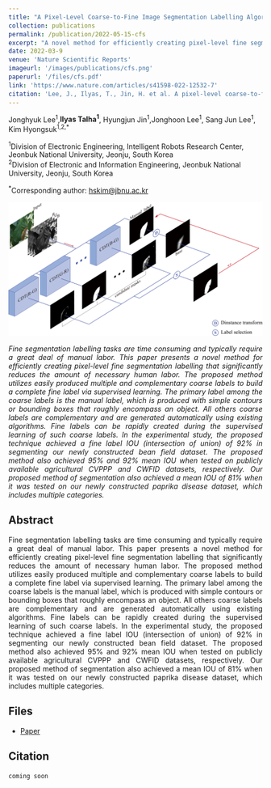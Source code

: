 ```yaml
---
title: "A Pixel-Level Coarse-to-Fine Image Segmentation Labelling Algorithm"
collection: publications
permalink: /publication/2022-05-15-cfs
excerpt: "A novel method for efficiently creating pixel-level fine segmentation labelling that significantly reduces the amount of necessary human labor."
date: 2022-03-9
venue: 'Nature Scientific Reports'
imageurl: '/images/publications/cfs.png'
paperurl: '/files/cfs.pdf'
link: 'https://www.nature.com/articles/s41598-022-12532-7'
citation: 'Lee, J., Ilyas, T., Jin, H. et al. A pixel-level coarse-to-fine image segmentation labelling algorithm. Sci Rep 12, 8672 (2022). https://doi.org/10.1038/s41598-022-12532-7'
---
```


Jonghyuk Lee<sup>1</sup>,<strong>Ilyas Talha<sup>1</sup></strong>, Hyungjun Jin<sup>1</sup>,Jonghoon Lee<sup>1</sup>, Sang Jun Lee<sup>1</sup>, Kim Hyongsuk<sup>1,2,*</sup>

<sup>1</sup>Division of Electronic Engineering, Intelligent Robots Research Center, Jeonbuk National University, Jeonju, South Korea<br>
<sup>2</sup>Division of Electronic and Information Engineering, Jeonbuk National University, Jeonju, South Korea<br>

<sup>*</sup>Corresponding author: hskim@jbnu.ac.kr<br>


<center><img src = '/images/publications/cfs.png'></center>

<p align="justify"><i>Fine segmentation labelling tasks are time consuming and typically require a great deal of manual labor. This paper presents a novel method for efficiently creating pixel-level fine segmentation labelling that significantly reduces the amount of necessary human labor. The proposed method utilizes easily produced multiple and complementary coarse labels to build a complete fine label via supervised learning. The primary label among the coarse labels is the manual label, which is produced with simple contours or bounding boxes that roughly encompass an object. All others coarse labels are complementary and are generated automatically using existing algorithms. Fine labels can be rapidly created during the supervised learning of such coarse labels. In the experimental study, the proposed technique achieved a fine label IOU (intersection of union) of 92% in segmenting our newly constructed bean field dataset. The proposed method also achieved 95% and 92% mean IOU when tested on publicly available agricultural CVPPP and CWFID datasets, respectively. Our proposed method of segmentation also achieved a mean IOU of 81% when it was tested on our newly constructed paprika disease dataset, which includes multiple categories.</i></p>

## Abstract
<p align="justify">
Fine segmentation labelling tasks are time consuming and typically require a great deal of manual labor. This paper presents a novel method for efficiently creating pixel-level fine segmentation labelling that significantly reduces the amount of necessary human labor. The proposed method utilizes easily produced multiple and complementary coarse labels to build a complete fine label via supervised learning. The primary label among the coarse labels is the manual label, which is produced with simple contours or bounding boxes that roughly encompass an object. All others coarse labels are complementary and are generated automatically using existing algorithms. Fine labels can be rapidly created during the supervised learning of such coarse labels. In the experimental study, the proposed technique achieved a fine label IOU (intersection of union) of 92% in segmenting our newly constructed bean field dataset. The proposed method also achieved 95% and 92% mean IOU when tested on publicly available agricultural CVPPP and CWFID datasets, respectively. Our proposed method of segmentation also achieved a mean IOU of 81% when it was tested on our newly constructed paprika disease dataset, which includes multiple categories. 
</p>

## Files
- <a href="https://www.nature.com/articles/s41598-022-12532-7">Paper</a>

## Citation
```
coming soon
```
